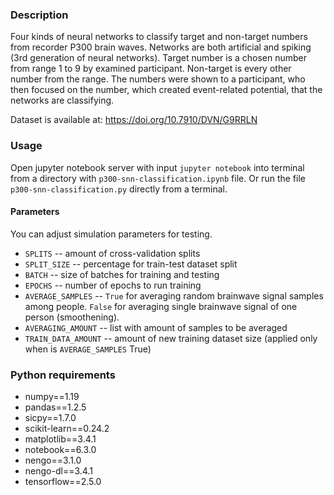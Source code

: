 ### Description

Four kinds of neural networks to classify target and non-target numbers from recorder P300 brain waves. Networks are both artificial and spiking (3rd generation of neural networks). Target number is a chosen number from range 1 to 9 by examined participant. Non-target is every other number from the range. The numbers were shown to a participant, who then focused on the number, which created event-related potential, that the networks are classifying.

Dataset is available at:
https://doi.org/10.7910/DVN/G9RRLN

### Usage

Open jupyter notebook server with input `jupyter notebook` into terminal from a directory with `p300-snn-classification.ipynb` file. Or run the file `p300-snn-classification.py` directly from a terminal.

#### Parameters

You can adjust simulation parameters for testing.

- `SPLITS` -- amount of cross-validation splits
- `SPLIT_SIZE` -- percentage for train-test dataset split
- `BATCH` -- size of batches for training and testing
- `EPOCHS` -- number of epochs to run training
- `AVERAGE_SAMPLES` -- `True` for averaging random brainwave signal samples among people. `False` for averaging single brainwave signal of one person (smoothening).
- `AVERAGING_AMOUNT` -- list with amount of samples to be averaged
- `TRAIN_DATA_AMOUNT` -- amount of new training dataset size (applied only when is `AVERAGE_SAMPLES` True)

### Python requirements

- numpy==1.19
- pandas==1.2.5
- sicpy==1.7.0
- scikit-learn==0.24.2
- matplotlib==3.4.1
- notebook==6.3.0
- nengo==3.1.0
- nengo-dl==3.4.1
- tensorflow==2.5.0
